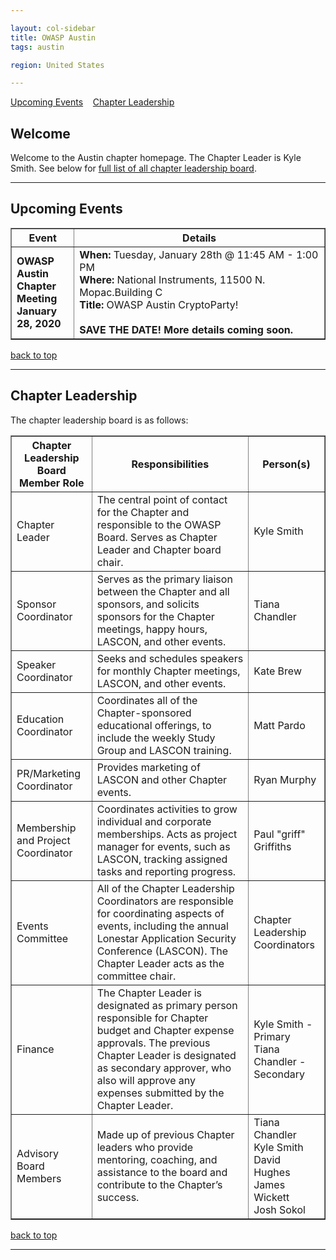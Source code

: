 ```yaml
---

layout: col-sidebar
title: OWASP Austin
tags: austin

region: United States

---
```

[Upcoming Events](#upcoming-events)&nbsp;&nbsp;&nbsp;   [Chapter Leadership](#chapter-leadership)

Welcome
-------
Welcome to the Austin chapter homepage. The Chapter Leader is Kyle Smith. See below for [full list of all chapter leadership board](#chapter-leadership).

<hr/>

Upcoming Events
---------------

<table cellpadding="5" cellspacing="0" border="1">
  <tr><th width="20%">Event</th><th>Details</th></tr>
  <tr><td><strong>OWASP Austin Chapter Meeting<br>January 28, 2020</strong></td>
      <td>
<strong>When:</strong> Tuesday, January 28th @ 11:45 AM - 1:00 PM <br/>
<strong>Where:</strong> National Instruments, 11500 N. Mopac.Building C <br/>
<strong>Title:</strong> OWASP Austin CryptoParty! <br/>
<br>
<strong>SAVE THE DATE!  More details coming soon.</strong>
      </td></tr>
</table>

[back to top](#owasp-austin)
<hr>

Chapter Leadership
------------------
The chapter leadership board is as follows:

<table cellpadding="5" cellspacing="0" border="1">
  <tr><th>Chapter Leadership Board Member Role</th>
      <th width="50%">Responsibilities</th>
      <th>Person(s)</th></tr>
  <tr><td>Chapter Leader</td>
      <td>The central point of contact for the Chapter and responsible to the OWASP Board. Serves as Chapter Leader and Chapter board chair.</td>
      <td>Kyle Smith</td></tr>
    <tr><td>Sponsor Coordinator</td>
      <td>Serves as the primary liaison between the Chapter and all sponsors, and solicits sponsors for the Chapter meetings, happy hours, LASCON, and other events.</td>
      <td>Tiana Chandler</td></tr>
    <tr><td>Speaker Coordinator</td>
      <td>Seeks and schedules speakers for monthly Chapter meetings, LASCON, and other events.</td>
      <td>Kate Brew</td></tr>
    <tr><td>Education Coordinator</td>
      <td>Coordinates all of the Chapter-sponsored educational offerings, to include the weekly Study Group and LASCON training.</td>
      <td>Matt Pardo</td></tr>
    <tr><td>PR/Marketing Coordinator</td>
      <td>Provides marketing of LASCON and other Chapter events.</td>
      <td>Ryan Murphy</td></tr>
    <tr><td>Membership and Project Coordinator</td>
      <td>Coordinates activities to grow individual and corporate memberships. Acts as project manager for events, such as LASCON, tracking assigned tasks and reporting progress.</td>
      <td>Paul "griff" Griffiths</td></tr>
    <tr><td>Events Committee</td>
      <td>All of the Chapter Leadership Coordinators are responsible for coordinating aspects of events, including the annual Lonestar Application Security Conference (LASCON). The Chapter Leader acts as the committee chair.</td>
      <td>Chapter Leadership Coordinators</td></tr>
    <tr><td>Finance</td>
      <td>The Chapter Leader is designated as primary person responsible for Chapter budget and Chapter expense approvals.
The previous Chapter Leader is designated as secondary approver, who also will approve any expenses submitted by the Chapter Leader.</td>
      <td>Kyle Smith - Primary<br/>Tiana Chandler - Secondary</td></tr>
    <tr><td>Advisory Board Members</td>
      <td>Made up of previous Chapter leaders who provide mentoring, coaching, and assistance to the board and contribute to the Chapter’s success.</td>
      <td>Tiana Chandler<br/>Kyle Smith<br/>David Hughes<br/>James Wickett<br/>Josh Sokol</td></tr>
</table>
  
[back to top](#owasp-austin)
<hr/>
